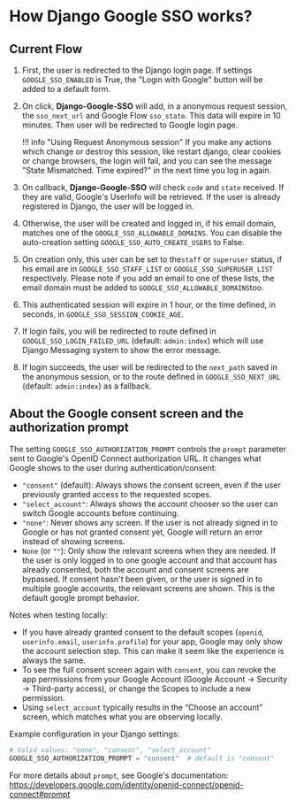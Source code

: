 # How Django Google SSO works?

## Current Flow

1. First, the user is redirected to the Django login page. If settings `GOOGLE_SSO_ENABLED` is True, the
"Login with Google" button will be added to a default form.

2. On click, **Django-Google-SSO** will add, in a anonymous request session, the `sso_next_url` and Google Flow `sso_state`.
This data will expire in 10 minutes. Then user will be redirected to Google login page.

    !!! info "Using Request Anonymous session"
        If you make any actions which change or destroy this session, like restart django, clear cookies or change
        browsers, the login will fail, and you can see the message "State Mismatched. Time expired?" in the next time
        you log in again.

3. On callback, **Django-Google-SSO** will check `code` and `state` received. If they are valid,
Google's UserInfo will be retrieved. If the user is already registered in Django, the user
will be logged in.

4. Otherwise, the user will be created and logged in, if his email domain,
matches one of the `GOOGLE_SSO_ALLOWABLE_DOMAINS`. You can disable the auto-creation setting `GOOGLE_SSO_AUTO_CREATE_USERS`
to False.

5. On creation only, this user can be set to the`staff` or `superuser` status, if his email are in `GOOGLE_SSO_STAFF_LIST` or
`GOOGLE_SSO_SUPERUSER_LIST` respectively. Please note if you add an email to one of these lists, the email domain
must be added to `GOOGLE_SSO_ALLOWABLE_DOMAINS`too.

6. This authenticated session will expire in 1 hour, or the time defined, in seconds, in `GOOGLE_SSO_SESSION_COOKIE_AGE`.

7.  If login fails, you will be redirected to route defined in `GOOGLE_SSO_LOGIN_FAILED_URL` (default: `admin:index`)
which will use Django Messaging system to show the error message.

8. If login succeeds, the user will be redirected to the `next_path` saved in the anonymous session, or to the route
defined in `GOOGLE_SSO_NEXT_URL` (default: `admin:index`) as a fallback.

## About the Google consent screen and the authorization prompt

The setting `GOOGLE_SSO_AUTHORIZATION_PROMPT` controls the `prompt` parameter sent to Google's OpenID Connect authorization URL. It changes what Google shows to the user during authentication/consent:

- `"consent"` (default): Always shows the consent screen, even if the user previously granted access to the requested scopes.
- `"select_account"`: Always shows the account chooser so the user can switch Google accounts before continuing.
- `"none"`: Never shows any screen. If the user is not already signed in to Google or has not granted consent yet, Google will return an error instead of showing screens.
- `None` (or `""`): Only show the relevant screens when they are needed. If the user is only logged in to one google account and that account has already consented, both the account and consent screens are bypassed. If consent hasn't been given, or the user is signed in to multiple google accounts, the relevant screens are shown. This is the default google prompt behavior.

Notes when testing locally:
- If you have already granted consent to the default scopes (`openid`, `userinfo.email`, `userinfo.profile`) for your app, Google may only show the account selection step. This can make it seem like the experience is always the same.
- To see the full consent screen again with `consent`, you can revoke the app permissions from your Google Account (Google Account -> Security -> Third-party access), or change the Scopes to include a new permission.
- Using `select_account` typically results in the “Choose an account” screen, which matches what you are observing locally.

Example configuration in your Django settings:

```python
# Valid values: "none", "consent", "select_account"
GOOGLE_SSO_AUTHORIZATION_PROMPT = "consent"  # default is "consent"
```

For more details about `prompt`, see Google's documentation: https://developers.google.com/identity/openid-connect/openid-connect#prompt
